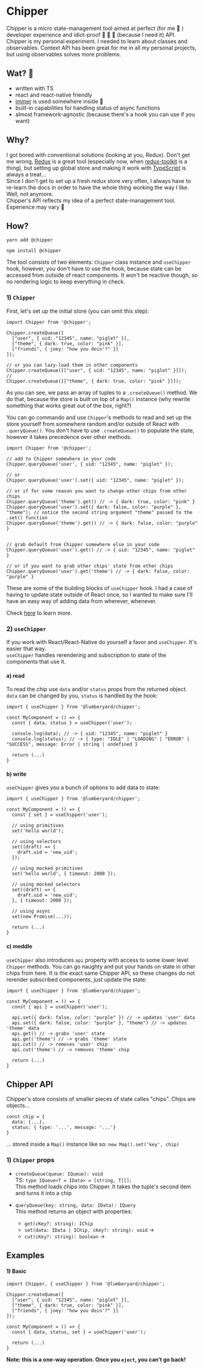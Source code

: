 # Chipper

Chipper is a micro state-management tool aimed at perfect (for me 🤡 ) developer experience and idiot-proof 🙈 🙉 🙊 (because I need it) API.<br>
Chipper is my personal experiment. I needed to learn about classes and observables. Context API has been great for me in all my personal projects, but using observables solves more problems.

## Wat? 🗿

- written with TS
- react and react-native friendly
- [immer](https://immerjs.github.io/immer/docs/introduction) is used somewhere inside 🎉
- built-in capabilities for handling status of async functions
- almost framework-agnostic (because there's a hook you can use if you want)

## Why?

I got bored with conventional solutions (looking at you, Redux). Don't get me wrong, [Redux](https://redux.js.org/) is a great tool (especially now, when [redux-toolkit](https://redux-toolkit.js.org/) is a thing), but setting up global store and making it work with [TypeScript](https://www.typescriptlang.org/) is always a treat...<br>
Since I don't get to set up a fresh redux store very often, I always have to re-learn the docs in order to have the whole thing working the way I like. Well, not anymore.<br>
Chipper's API reflects my idea of a perfect state-management tool. Experience may vary 🤷

## How?

```
yarn add @chipper

npm install @chipper
```

The tool consists of two elements: `Chipper` class instance and `useChipper` hook, however, you don't have to use the hook, because state can be accessed from outside of react components. It won't be reactive though, so no rendering logic to keep everything in check.

### 1) `Chipper`

First, let's set up the initial store (you can omit this step):

```
import Chipper from '@chipper';

Chipper.createQueue([
  ["user", { uid: "12345", name: "piglet" }],
  ["theme", { dark: true, color: "pink" }],
  ["friends", { joey: "how you doin'?" }]
]);

// or you can lazy-load them in other components
Chipper.createQueue([["user", { uid: "12345", name: "piglet" }]]);
//
Chipper.createQueue([["theme", { dark: true, color: "pink" }]]);
```

As you can see, we pass an array of tuples to a `.createQueue()` method. We do that, because the store is built on top of a `Map()` instance (why rewrite something that works great out of the box, right?)<br>

You can go commando and use `Chipper`'s methods to read and set up the store yourself from somewhere random and/or outside of React with `.queryQueue()`. You don't have to use `.createQueue()` to populate the state, however it takes precedence over other methods.

```
import Chipper from '@chipper';

// add to Chipper somewhere in your code
Chipper.queryQueue('user', { uid: "12345", name: "piglet" });

// or
Chipper.queryQueue('user').set({ uid: "12345", name: "piglet" });

// or if for some reason you want to change other chips from other chips
Chipper.queryQueue('theme').get() // -> { dark: true, color: "pink" }
Chipper.queryQueue('user').set({ dark: false, color: "purple" }, "theme"); // notice the second string argument "theme" passed to the .set() function
Chipper.queryQueue('theme').get() // -> { dark: false, color: "purple" }


// grab default from Chipper somewhere else in your code
Chipper.queryQueue('user').get() // -> { uid: "12345", name: "piglet" }

// or if you want to grab other chips' state from other chips
Chipper.queryQueue('user').get('theme') // -> { dark: false, color: "purple" }

```

These are some of the building blocks of `useChipper` hook.
I had a case of having to update state outside of React once, so I wanted to make sure I'll have an easy way of adding data from wherever, whenever.

Check [here]() to learn more.

### 2) `useChipper`

If you work with React/React-Native do yourself a favor and `useChipper`. It's easier that way.<br>
`useChipper` handles rerendering and subscription to state of the components that use it.

#### a) read

To read the chip use `data` and/or `status` props from the returned object.
`data` can be changed by you, `status` is handled by the hook:

```
import { useChipper } from '@lumberyard/chipper';

const MyComponent = () => {
  const { data, status } = useChipper('user');

  console.log(data); // -> { uid: "12345", name: "piglet" }
  console.log(status); // -> { type: "IDLE" | "LOADING" | "ERROR" | "SUCCESS", message: Error | string | undefined }

  return (...)
}
```

#### b) write

`useChipper` gives you a bunch of options to add data to state:

```
import { useChipper } from '@lumberyard/chipper';

const MyComponent = () => {
  const { set } = useChipper('user');

  // using primitives
  set('hello world');

  // using selectors
  set((draft) => {
    draft.uid = 'new_uid';
  });

  // using mocked primitives
  set('hello world', { timeout: 2000 });

  // using mocked selectors
  set((draft) => {
    draft.uid = 'new_uid';
  }, { timeout: 2000 });

  // using async
  set(new Promise(...));

  return (...)
}
```

#### c) meddle

`useChipper` also introduces `api` property with access to some lower level `Chipper` methods. You can go naughty and put your hands on state in other chips from here. It is the exact same Chipper API, so these changes do not rerender subscribed components, just update the state:

```
import { useChipper } from '@lumberyard/chipper';

const MyComponent = () => {
  const { api } = useChipper('user');

  api.set({ dark: false, color: "purple" }) // -> updates 'user' data
  api.set({ dark: false, color: "purple" }, "theme") // -> updates 'theme' data
  api.get() // -> grabs 'user' state
  api.get('theme') // -> grabs 'theme' state
  api.cut() // -> removes 'user' chip
  api.cut('theme') // -> removes 'theme' chip

  return (...)
}
```

## Chipper API

Chipper's store consists of smaller pieces of state calles "chips".
Chips are objects...

```
const chip = {
  data: {...},
  status: { type: '...', message: '...'}
}
```

... stored inside a `Map()` instance like so: `new Map().set('key', chip)`

### 1) `Chipper` props

- `createQueue(queue: IQueue): void`<br>
  TS: `type IQueue<T = IData> = [string, T][];`<br>
  This method loads chips into Chipper. It takes the tuple's second item and turns it into a chip

- `queryQueue(key: string, data: IData): IQuery`<br>
  This method returns an object with properties:
  - `get(cKey?: string): IChip`
  - `set(data: IData | IChip, cKey?: string): void` ->
  - `cut(cKey?: string): boolean` ->

## Examples

#### 1) Basic

```
import Chipper, { useChipper } from '@lumberyard/chipper';

Chipper.createQueue([
  ["user", { uid: "12345", name: "piglet" }],
  ["theme", { dark: true, color: "pink" }],
  ["friends", { joey: "how you doin'?" }]
]);

const MyComponent = () => {
  const { data, status, set } = useChipper('user');

  return (...)
}

```

**Note: this is a one-way operation. Once you `eject`, you can’t go back!**

